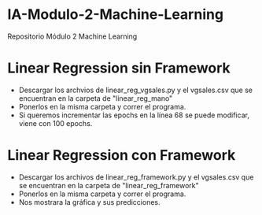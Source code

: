 # IA-Modulo-2-Machine-Learning
Repositorio Módulo 2 Machine Learning


# Linear Regression sin Framework

* Descargar los archvios de linear_reg_vgsales.py y el vgsales.csv que se encuentran en la carpeta de "linear_reg_mano"
* Ponerlos en la misma carpeta y correr el programa.
* Si queremos incrementar las epochs en la línea 68 se puede modificar, viene con 100 epochs.

# Linear Regression con Framework

* Descargar los archivos de linear_reg_framework.py y el vgsales.csv que se encuentran en la carpeta de "linear_reg_framework"
* Ponerlos en la misma carpeta y correr el programa.
* Nos mostrara la gráfica y sus predicciones.

